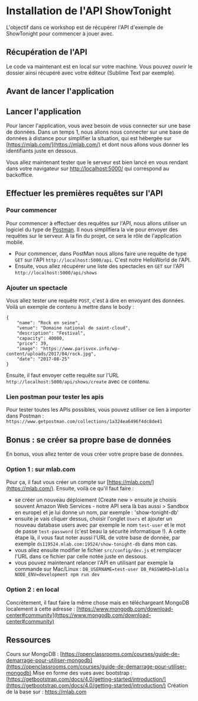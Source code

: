 # Installation de l'API ShowTonight

L'objectif dans ce workshop est de récupérer l'API d'exemple de ShowTonight pour commencer à jouer avec.

## Récupération de l'API


Le code va maintenant est en local sur votre machine. Vous pouvez ouvrir le dossier ainsi récupéré avec votre éditeur (Sublime Text par exemple).

## Avant de lancer l'application


## Lancer l'application
Pour lancer l'application, vous avez besoin de vous connecter sur une base de données. Dans un temps 1, nous allons nous connecter sur une base de données à distance pour simplifier la situation, qui est hébergée sur [https://mlab.com/](https://mlab.com/) et dont nous allons vous donner les identifiants juste en dessous.

Vous allez maintenant tester que le serveur est bien lancé en vous rendant dans votre navigateur sur [http://localhost:5000/](http://localhost:5000/) qui correspond au backoffice.

## Effectuer les premières requêtes sur l'API

### Pour commencer
Pour commencer à effectuer des requêtes sur l'API, nous allons utiliser un logiciel du type de [Postman](https://www.getpostman.com/). Il nous simplifiera la vie pour envoyer des requêtes sur le serveur. A la fin du projet, ce sera le rôle de l'application mobile.

* Pour commencer, dans PostMan nous allons faire une requête de type `GET` sur l'API `http://localhost:5000/api`. C'est notre HelloWorld de l'API.
* Ensuite, vous allez récupérer une liste des spectacles en `GET` sur l'API `http://localhost:5000/api/shows`

### Ajouter un spectacle

Vous allez tester une requête `POST`, c'est à dire en envoyant des données. Voilà un exemple de contenu à mettre dans le body :

```
{
	"name": "Rock en seine",
	"venue": "Domaine national de saint-cloud",
	"description": "Festival",
	"capacity": 40000,
	"price": 39,
	"image": "https://www.parisvox.info/wp-content/uploads/2017/04/rock.jpg",
	"date": "2017-08-25"
}
```
Ensuite, il faut envoyer cette requête sur l'URL `http://localhost:5000/api/shows/create` avec ce contenu.


### Lien postman pour tester les apis
Pour tester toutes les APIs possibles, vous pouvez utiliser ce lien à importer dans Postman : `https://www.getpostman.com/collections/1a324ea6496f4dc8de41`

## Bonus : se créer sa propre base de données

En bonus, vous allez tenter de vous créer votre propre base de données.

### Option 1 : sur mlab.com

Pour ça, il faut vous créer un compte sur [https://mlab.com/](https://mlab.com/).
Ensuite, voilà ce qu'il faut faire :

* se créer un nouveau déploiement (Create new > ensuite je choisis souvent Amazon Web Services - notre API sera là bas aussi > Sandbox en europe) et je lui donne un nom, par exemple : 'show-tonight-db'
* ensuite je vais cliquer dessus, choisir l'onglet `Users` et ajouter un nouveau database users avec par exemple le nom `test-user` et le mot de passe `test-password` (c'est beau la sécurité informatique !). A cette étape là, il vous faut noter aussi l'URL de votre base de donnée, par exemple `ds119524.mlab.com:19524/show-tonight-db` dans mon cas.
* vous allez ensuite modifier le fichier `src/config/dev.js` et remplacer l'URL dans ce fichier par celle notée juste en dessous.
* vous pouvez maintenant relancer l'API en utilisant par exemple la commande sur Mac/Linux : `DB_USERNAME=test-user DB_PASSWORD=blabla NODE_ENV=development npm run dev`


### Option 2 : en local

Concrètement, il faut faire la même chose mais en téléchargeant MongoDB localement à cette adresse : [https://www.mongodb.com/download-center#community](https://www.mongodb.com/download-center#community)

## Ressources
Cours sur MongoDB : [https://openclassrooms.com/courses/guide-de-demarrage-pour-utiliser-mongodb](https://openclassrooms.com/courses/guide-de-demarrage-pour-utiliser-mongodb)
Mise en forme des vues avec bootstrap : [https://getbootstrap.com/docs/4.0/getting-started/introduction/](https://getbootstrap.com/docs/4.0/getting-started/introduction/)
Création de la base sur : https://mlab.com

